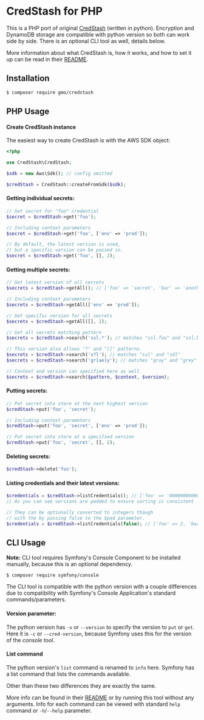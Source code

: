 # CredStash for PHP

This is a PHP port of original [CredStash][cs] (written in python).
Encryption and DynamoDB storage are compatible with python version so both can work side by side.
There is an optional CLI tool as well, details below.

More information about what CredStash is, how it works, and how to set it up can be read in their [README][cs].

## Installation

```txt
$ composer require gmo/credstash
```

## PHP Usage

#### Create CredStash instance
The easiest way to create CredStash is with the AWS SDK object:
```php
<?php

use CredStash\CredStash;

$sdk = new Aws\Sdk(); // config omitted

$credStash = CredStash::createFromSdk($sdk);

```

#### Getting individual secrets:
```php
// Get secret for "foo" credential
$secret = $credStash->get('foo');

// Including context parameters
$secret = $credStash->get('foo', ['env' => 'prod']);

// By default, the latest version is used,
// but a specific version can be passed in.
$secret = $credStash->get('foo', [], 2);
```

#### Getting multiple secrets:
```php
// Get latest version of all secrets
$secrets = $credStash->getAll(); // ['foo' => 'secret', 'bar' => 'another secret'];

// Including context parameters
$secrets = $credStash->getAll(['env' => 'prod']);

// Get specific version for all secrets
$secrets = $credStash->getAll([], 2);

// Get all secrets matching pattern
$secrets = $credStash->search('ssl.*'); // matches "ssl.foo" and "ssl.bar"

// This version also allows "?" and "[]" patterns.
$secrets = $credStash->search('s?l'); // matches "ssl" and "sdl"
$secrets = $credStash->search('gr[ae]y'); // matches "gray" and "grey"

// Context and version can specified here as well
$secrets = $credStash->search($pattern, $context, $version);
```

#### Putting secrets:
```php
// Put secret into store at the next highest version
$credStash->put('foo', 'secret');

// Including context parameters
$credStash->put('foo', 'secret', ['env' => 'prod']);

// Put secret into store at a specified version
$credStash->put('foo', 'secret', [], 2);
```

#### Deleting secrets:
```php
$credStash->delete('foo');
```

#### Listing credentials and their latest versions:
```php
$credentials = $credStash->listCredentials(); // ['foo' => '000000000000000002', 'bar' => '000000000000000003'];
// As you can see versions are padded to ensure sorting is consistent

// They can be optionally converted to integers though
// with the by passing false to the $pad parameter.
$credentials = $credStash->listCredentials(false); // ['foo' => 2, 'bar' => 3];
```

## CLI Usage

**Note:** CLI tool requires Symfony's Console Component to be installed manually, 
because this is an optional dependency.
```bash
$ composer require symfony/console 
```

The CLI tool is compatible with the python version with a couple differences due to
compatibility with Symfony's Console Application's standard commands/parameters.

#### Version parameter:
The python version has `-v` or `--version` to specify the version to `put` or `get`.
Here it is `-c` or `--cred-version`, because Symfony uses this for the version of the _console tool_.

#### List command
The python version's `list` command is renamed to `info` here.
Symfony has a list command that lists the commands available.

Other than these two differences they are exactly the same.

More info can be found in their [README][cs-cli] or by running this tool without any arguments.
Info for each command can be viewed with standard `help` command or `-h`/`--help` parameter.

[cs]: https://github.com/fugue/credstash
[cs-cli]: https://github.com/fugue/credstash#usage
